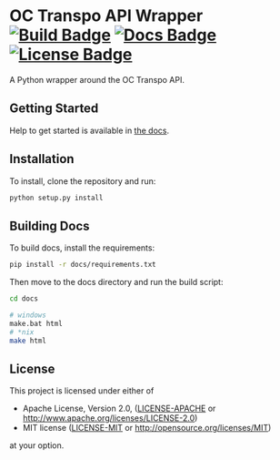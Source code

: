 # OC Transpo API Wrapper [![Build Badge]](https://gitlab.com/MysteryBlokHed/oc-transpo-api/-/pipelines) [![Docs Badge]](https://octranspo.readthedocs.io/en/latest/) [![License Badge]](#license)

A Python wrapper around the OC Transpo API.

## Getting Started

Help to get started is available in [the docs](https://octranspo.readthedocs.io/en/latest/getting_started.html).

## Installation

To install, clone the repository and run:

```sh
python setup.py install
```

<!---------- Uncomment this when package is added to PyPI ---------->
<!--
The best way to install is with pip:

```sh
  pip install octranspo
  # or
  python -m pip install octranspo
```
-->

## Building Docs

To build docs, install the requirements:

```sh
pip install -r docs/requirements.txt
```

Then move to the docs directory and run the build script:

```sh
cd docs

# windows
make.bat html
# *nix
make html
```

## License

This project is licensed under either of

- Apache License, Version 2.0, ([LICENSE-APACHE](LICENSE-APACHE) or
  <http://www.apache.org/licenses/LICENSE-2.0>)
- MIT license ([LICENSE-MIT](LICENSE-MIT) or
  <http://opensource.org/licenses/MIT>)

at your option.

[build badge]: https://img.shields.io/gitlab/pipeline-status/MysteryBlokHed/oc-transpo-api
[docs badge]: https://img.shields.io/readthedocs/octranspo
[python version badge]: https://img.shields.io/pypi/pyversions/octranspo
[license badge]: https://img.shields.io/badge/license-MIT%20OR%20Apache--2.0-green
